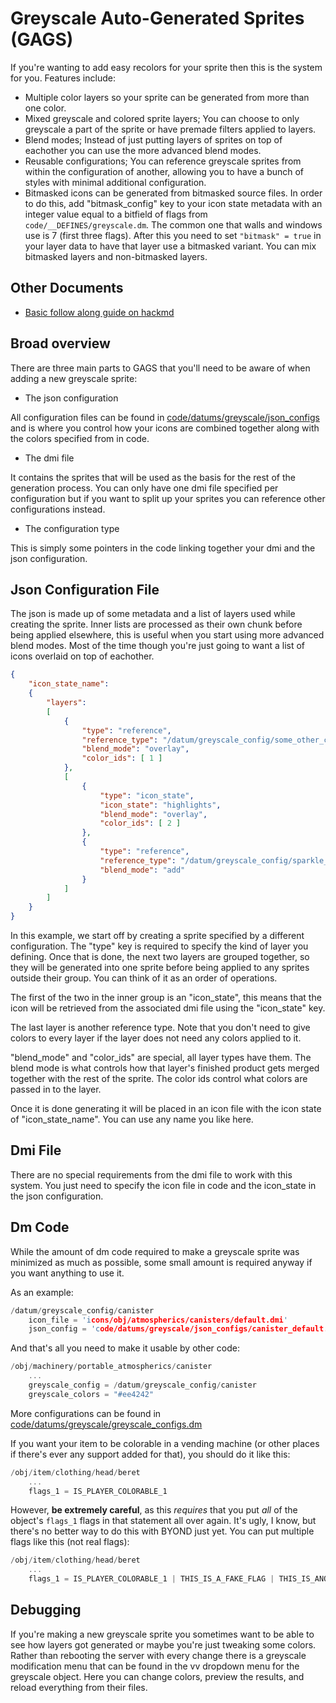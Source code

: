 # Greyscale Auto-Generated Sprites (GAGS)

If you're wanting to add easy recolors for your sprite then this is the system for you. Features include:

- Multiple color layers so your sprite can be generated from more than one color.
- Mixed greyscale and colored sprite layers; You can choose to only greyscale a part of the sprite or have premade filters applied to layers.
- Blend modes; Instead of just putting layers of sprites on top of eachother you can use the more advanced blend modes.
- Reusable configurations; You can reference greyscale sprites from within the configuration of another, allowing you to have a bunch of styles with minimal additional configuration.
- Bitmasked icons can be generated from bitmasked source files. In order to do this, add "bitmask_config" key to your icon state metadata with an integer value equal to a bitfield of flags from `code/__DEFINES/greyscale.dm`. The common one that walls and windows use is 7 (first three flags). After this you need to set `"bitmask" = true` in your layer data to have that layer use a bitmasked variant. You can mix bitmasked layers and non-bitmasked layers.

## Other Documents

- [Basic follow along guide on hackmd](https://hackmd.io/@tgstation/GAGS-Walkthrough)

## Broad overview

There are three main parts to GAGS that you'll need to be aware of when adding a new greyscale sprite:

- The json configuration

All configuration files can be found in [code/datums/greyscale/json_configs](./json_configs) and is where you control how your icons are combined together along with the colors specified from in code.

- The dmi file

It contains the sprites that will be used as the basis for the rest of the generation process. You can only have one dmi file specified per configuration but if you want to split up your sprites you can reference other configurations instead.

- The configuration type

This is simply some pointers in the code linking together your dmi and the json configuration.

## Json Configuration File

The json is made up of some metadata and a list of layers used while creating the sprite. Inner lists are processed as their own chunk before being applied elsewhere, this is useful when you start using more advanced blend modes. Most of the time though you're just going to want a list of icons overlaid on top of eachother.

```json
{
	"icon_state_name": 
	{
		"layers":
		[
			{
				"type": "reference",
				"reference_type": "/datum/greyscale_config/some_other_config",
				"blend_mode": "overlay",
				"color_ids": [ 1 ]
			},
			[
				{
					"type": "icon_state",
					"icon_state": "highlights",
					"blend_mode": "overlay",
					"color_ids": [ 2 ]
				},
				{
					"type": "reference",
					"reference_type": "/datum/greyscale_config/sparkle_effect",
					"blend_mode": "add"
				}
			]
		]
	}
}
```

In this example, we start off by creating a sprite specified by a different configuration. The "type" key is required to specify the kind of layer you defining. Once that is done, the next two layers are grouped together, so they will be generated into one sprite before being applied to any sprites outside their group. You can think of it as an order of operations.

The first of the two in the inner group is an "icon_state", this means that the icon will be retrieved from the associated dmi file using the "icon_state" key.

The last layer is another reference type. Note that you don't need to give colors to every layer if the layer does not need any colors applied to it.

"blend_mode" and "color_ids" are special, all layer types have them. The blend mode is what controls how that layer's finished product gets merged together with the rest of the sprite. The color ids control what colors are passed in to the layer.

Once it is done generating it will be placed in an icon file with the icon state of "icon_state_name". You can use any name you like here.

## Dmi File

There are no special requirements from the dmi file to work with this system. You just need to specify the icon file in code and the icon_state in the json configuration.

## Dm Code

While the amount of dm code required to make a greyscale sprite was minimized as much as possible, some small amount is required anyway if you want anything to use it.

As an example:
```c
/datum/greyscale_config/canister
	icon_file = 'icons/obj/atmospherics/canisters/default.dmi'
	json_config = 'code/datums/greyscale/json_configs/canister_default.json'
```
And that's all you need to make it usable by other code:

```c
/obj/machinery/portable_atmospherics/canister
	...
	greyscale_config = /datum/greyscale_config/canister
	greyscale_colors = "#ee4242"
```

More configurations can be found in [code/datums/greyscale/greyscale_configs.dm](./greyscale_configs.dm)

If you want your item to be colorable in a vending machine (or other places if there's ever any support added for that), you should do it like this:

```c
/obj/item/clothing/head/beret
	...
	flags_1 = IS_PLAYER_COLORABLE_1
```
However, **be extremely careful**, as this *requires* that you put *all* of the object's `flags_1` flags in that statement all over again. It's ugly, I know, but there's no
better way to do this with BYOND just yet. You can put multiple flags like this (not real flags):
```c
/obj/item/clothing/head/beret
	...
	flags_1 = IS_PLAYER_COLORABLE_1 | THIS_IS_A_FAKE_FLAG | THIS_IS_ANOTHER_FAKE_FLAG
```

## Debugging

If you're making a new greyscale sprite you sometimes want to be able to see how layers got generated or maybe you're just tweaking some colors. Rather than rebooting the server with every change there is a greyscale modification menu that can be found in the vv dropdown menu for the greyscale object. Here you can change colors, preview the results, and reload everything from their files.
